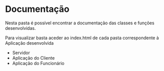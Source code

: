 # Documentação
Nesta pasta é possível encontrar a documentação das classes e funções desenvolvidas.

Para visualizar basta aceder ao index.html de cada pasta correspondente à Aplicação desenvolvida


* Servidor
* Aplicação do Cliente
* Aplicação do Funcionário
